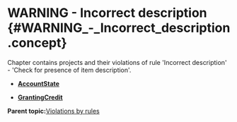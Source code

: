 # WARNING - Incorrect description {#WARNING_-_Incorrect_description .concept}

Chapter contains projects and their violations of rule 'Incorrect description' - 'Check for presence of item description'.

-   **[AccountState](../../../../../modules/demo_Enterprise/dita/qa/rules/Incorrect_description/violation1.md)**  

-   **[GrantingCredit](../../../../../modules/demo_Enterprise/dita/qa/rules/Incorrect_description/violation2.md)**  


**Parent topic:**[Violations by rules](../../../../../modules/demo_Enterprise/dita/qa/common/violationsByRules.md)

